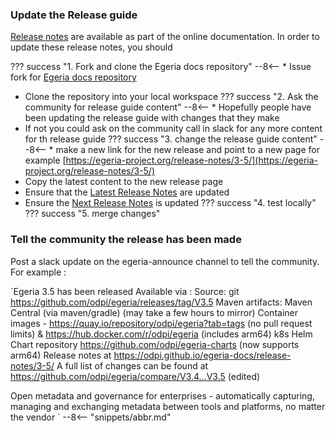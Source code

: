 <!-- SPDX-License-Identifier: CC-BY-4.0 -->
<!-- Copyright Contributors to the Egeria project 2020. -->
### Update the Release guide

[Release notes](/release-notes/overview) are available as part of the online documentation. In order to update these release notes,
you should

??? success "1. Fork and clone the Egeria docs repository"
--8<-- * Issue fork for [Egeria docs repository](https://github.com/odpi/egeria-docs)
* Clone the repository into your local workspace
??? success "2. Ask the community for release guide content"
--8<-- * Hopefully people have been updating the release guide with changes that they make
* If not you could ask on the community call in slack for any more content for th release guide
??? success "3. change the release guide content"
--8<-- * make a new link for the new release and point to a new page for example [https://egeria-project.org/release-notes/3-5/](https://egeria-project.org/release-notes/3-5/)
* Copy the latest content to the new release page
* Ensure that the [Latest Release Notes](https://egeria-project.org/release-notes/latest/) are updated
* Ensure the [Next Release Notes](/release-notes/overview/next) is updated
??? success "4. test locally"
??? success "5. merge changes"

### Tell the community the release has been made

Post a slack update on the egeria-announce channel to tell the community. For example :

`Egeria 3.5 has been released
Available via :
Source: git  https://github.com/odpi/egeria/releases/tag/V3.5
Maven artifacts: Maven Central (via maven/gradle) (may take a few hours to mirror)
Container images - https://quay.io/repository/odpi/egeria?tab=tags (no pull request limits) & https://hub.docker.com/r/odpi/egeria (includes arm64)
k8s Helm Chart repository https://github.com/odpi/egeria-charts (now supports arm64)
Release notes at https://odpi.github.io/egeria-docs/release-notes/3-5/
A full list of changes can be found at https://github.com/odpi/egeria/compare/V3.4...V3.5 (edited)

Open metadata and governance for enterprises - automatically capturing, managing and exchanging metadata between tools and platforms, no matter the vendor
`
--8<-- "snippets/abbr.md"
